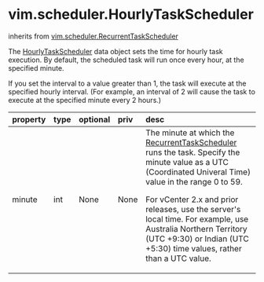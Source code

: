 vim.scheduler.HourlyTaskScheduler
=================================
inherits from [vim.scheduler.RecurrentTaskScheduler](docs/vim.scheduler.RecurrentTaskScheduler.md)


The <a href="vim.scheduler.HourlyTaskScheduler.md">HourlyTaskScheduler</a> data object sets the time for hourly   task execution. By default, the scheduled task will run once every hour,   at the specified minute.    <p>   If you set the interval to a value greater than 1, the task will   execute at the specified hourly interval. (For example, an interval   of 2 will cause the task to execute at the specified minute every 2 hours.)

| property | type | optional | priv | desc |
|:---------|:-----|:---------|:-----|:-----|
| minute | int | None | None | The minute at which the <a href="vim.scheduler.RecurrentTaskScheduler.md">RecurrentTaskScheduler</a> runs   the task. Specify the minute value as a UTC (Coordinated Univeral Time)    value in the range 0 to 59.    <p>   For vCenter 2.x and prior releases, use the server's local time.   For example, use Australia Northern Territory (UTC +9:30) or Indian (UTC +5:30)   time values, rather than a UTC value. |


